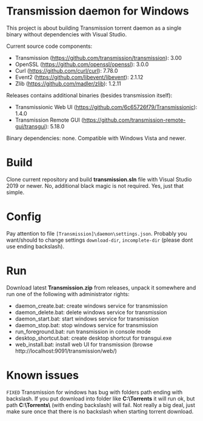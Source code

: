 # Transmission daemon for Windows
This project is about building Transmission torrent daemon as a single binary without dependencies with Visual Studio.

Current source code components:
* Transmission (https://github.com/transmission/transmission): 3.00
* OpenSSL (https://github.com/openssl/openssl): 3.0.0
* Curl (https://github.com/curl/curl): 7.78.0
* Event2 (https://github.com/libevent/libevent): 2.1.12
* Zlib (https://github.com/madler/zlib): 1.2.11

Releases contains additional binaries (besides transmission itself):
* Transmissionic Web UI (https://github.com/6c65726f79/Transmissionic): 1.4.0
* Transmission Remote GUI (https://github.com/transmission-remote-gui/transgui): 5.18.0

Binary dependencies: none. Compatible with Windows Vista and newer.

# Build
Clone current repository and build **transmission.sln** file with Visual Studio 2019 or newer. No, additional black magic is not required. Yes, just that simple.

# Config
Pay attention to file `[Transmission]\daemon\settings.json`. Probably you want/should to change settings `download-dir`, `incomplete-dir` (please dont use ending backslash).

# Run
Download latest **Transmission.zip** from releases, unpack it somewhere and run one of the following with administrator rights:
* daemon_create.bat: create windows service for transmission
* daemon_delete.bat: delete windows service for transmission
* daemon_start.bat: start windows service for transmission
* daemon_stop.bat: stop windows service for transmission
* run_foreground.bat: run transmission in console mode
* desktop_shortcut.bat: create desktop shortcut for transgui.exe
* web_install.bat: install web UI for transmission (browse http://localhost:9091/transmission/web/)

# Known issues
`FIXED` Transmission for windows has bug with folders path ending with backslash. If you put download into folder like **C:\\Torrents** it will run ok, but path **C:\\Torrents\\** (with ending backslash) will fail. Not really a big deal, just make sure once that there is no backslash when starting torrent download.
